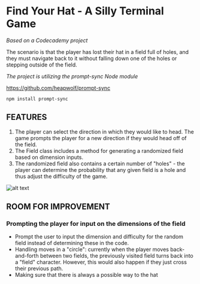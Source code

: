 # Find Your Hat - A Silly Terminal Game 
*Based on a Codecademy project*

The scenario is that the player has lost their hat in a field full of holes, and they must navigate back to it without falling down one of the holes or stepping outside of the field.

*The project is utilizing the prompt-sync Node module*

https://github.com/heapwolf/prompt-sync

`npm install prompt-sync`

## FEATURES
1. The player can select the direction in which they would like to head. The game prompts the player for a new direction if they would head off of the field.
2. The Field class includes a method for generating a randomized field based on dimension inputs.
3. The randomized field also contains a certain number of "holes" - the player can determine the probability that any given field is a hole and thus adjust the difficulty of the game.

![alt text](image.jpg)

## ROOM FOR IMPROVEMENT
### Prompting the player for input on the dimensions of the field
- Prompt the user to input the dimension and difficulty for the random field instead of determining these in the code.
- Handling moves in a "circle": currently when the player moves back-and-forth between two fields, the previously visited field turns back into a "field" character. However, this would also happen if they just cross their previous path.
- Making sure that there is always a possible way to the hat

